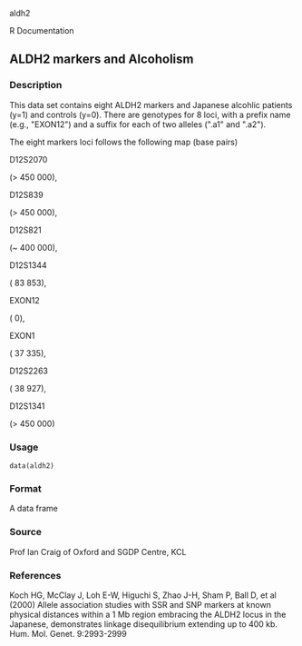 aldh2

R Documentation

## ALDH2 markers and Alcoholism

### Description

This data set contains eight ALDH2 markers and Japanese alcohlic patients
(y=1) and controls (y=0). There are genotypes for 8 loci, with a prefix name
(e.g., "EXON12") and a suffix for each of two alleles (".a1" and ".a2").

The eight markers loci follows the following map (base pairs)

D12S2070

(> 450 000),

D12S839

(> 450 000),

D12S821

(_~_ 400 000),

D12S1344

( 83 853),

EXON12

( 0),

EXON1

( 37 335),

D12S2263

( 38 927),

D12S1341

(> 450 000)

### Usage

    data(aldh2)

### Format

A data frame

### Source

Prof Ian Craig of Oxford and SGDP Centre, KCL

### References

Koch HG, McClay J, Loh E-W, Higuchi S, Zhao J-H, Sham P, Ball D, et al (2000)
Allele association studies with SSR and SNP markers at known physical
distances within a 1 Mb region embracing the ALDH2 locus in the Japanese,
demonstrates linkage disequilibrium extending up to 400 kb. Hum. Mol. Genet.
9:2993-2999

